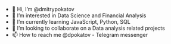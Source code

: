 - 👋 Hi, I’m @dmitrypokatov
- 👀 I’m interested in Data Science and Financial Analysis
- 🌱 I’m currently learning JavaScript, Python, SQL
- 💞️ I’m looking to collaborate on a Data analysis related projects
- 📫 How to reach me @dpokatov - Telegram messenger

<!---
dmitrypokatov/dmitrypokatov is a ✨ special ✨ repository because its `README.md` (this file) appears on your GitHub profile.
You can click the Preview link to take a look at your changes.
--->
